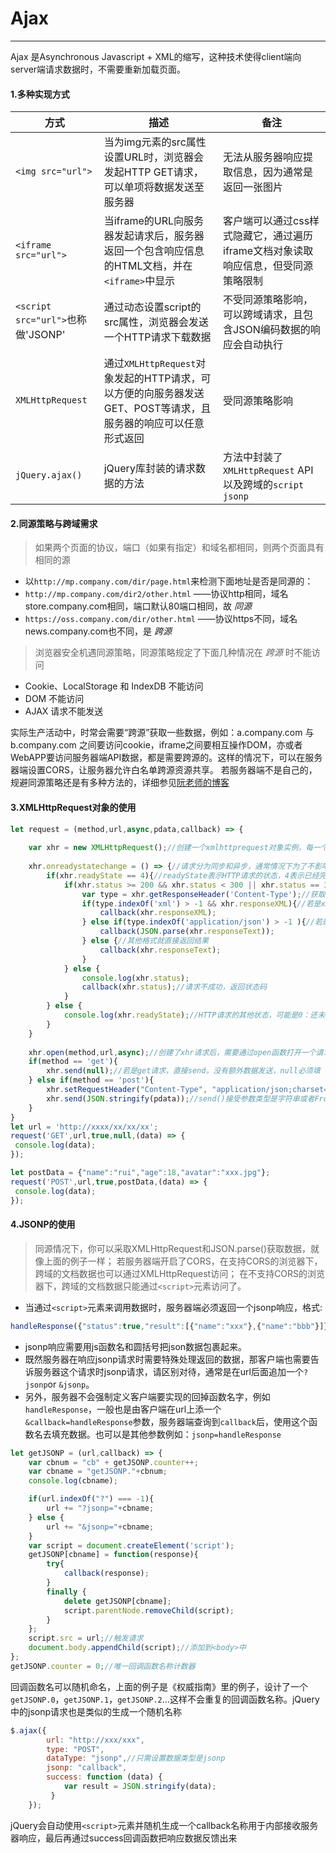 # Ajax
------
Ajax 是Asynchronous Javascript + XML的缩写，这种技术使得client端向server端请求数据时，不需要重新加载页面。

#### 1.多种实现方式

| 方式 | 描述  | 备注 |
| ----|----| ----|
|`<img src="url">` | 当为img元素的src属性设置URL时，浏览器会发起HTTP GET请求，可以单项将数据发送至服务器|无法从服务器响应提取信息，因为通常是返回一张图片|
|`<iframe src="url">`| 当iframe的URL向服务器发起请求后，服务器返回一个包含响应信息的HTML文档，并在`<iframe>`中显示|客户端可以通过css样式隐藏它，通过遍历iframe文档对象读取响应信息，但受同源策略限制|
|`<script src="url">`也称做'JSONP'|通过动态设置script的src属性，浏览器会发送一个HTTP请求下载数据|不受同源策略影响，可以跨域请求，且包含JSON编码数据的响应会自动执行|
|`XMLHttpRequest`|通过`XMLHttpRequest`对象发起的HTTP请求，可以方便的向服务器发送GET、POST等请求，且服务器的响应可以任意形式返回|受同源策略影响|
|`jQuery.ajax()`|jQuery库封装的请求数据的方法|方法中封装了`XMLHttpRequest` API以及跨域的`script` `jsonp`|


#### 2.同源策略与跨域需求

>如果两个页面的协议，端口（如果有指定）和域名都相同，则两个页面具有相同的源

* 以`http://mp.company.com/dir/page.html`来检测下面地址是否是同源的：
* `http://mp.company.com/dir2/other.html` ——协议http相同，域名store.company.com相同，端口默认80端口相同，故 *同源*
* `https://oss.company.com/dir/other.html` ——协议https不同，域名news.company.com也不同，是 *跨源*

>浏览器安全机遇同源策略，同源策略规定了下面几种情况在 *跨源* 时不能访问

* Cookie、LocalStorage 和 IndexDB 不能访问
* DOM 不能访问
* AJAX 请求不能发送

实际生产活动中，时常会需要“跨源”获取一些数据，例如：a.company.com 与 b.company.com 之间要访问cookie，iframe之间要相互操作DOM，亦或者WebAPP要访问服务器端API数据，都是需要跨源的。这样的情况下，可以在服务器端设置CORS，让服务器允许白名单跨源资源共享。
若服务器端不是自己的，规避同源策略还是有多种方法的，详细参见[阮老师的博客](http://www.ruanyifeng.com/blog/2016/04/same-origin-policy.html)


#### 3.XMLHttpRequest对象的使用
```javascript
let request = (method,url,async,pdata,callback) => {
    
    var xhr = new XMLHttpRequest();//创建一个xmlhttprequest对象实例，每一个实例都是一个请求/响应对。
    
    xhr.onreadystatechange = () => {//请求分为同步和异步，通常情况下为了不影响用户体验都选择异步请求，监听readystatechange状态的改变可以对相应的状态进行及时处理
        if(xhr.readyState == 4){//readyState表示HTTP请求的状态，4表示已经完成响应，数据接收完毕了。
            if(xhr.status >= 200 && xhr.status < 300 || xhr.status == 304){//status是状态码，200表示成功，304表示可以读取浏览器缓存
                var type = xhr.getResponseHeader('Content-Type');//获取响应头的Content-Type，判断一下返回的数据类型
                if(type.indexOf('xml') > -1 && xhr.responseXML){//若是xml类型，可读取专有字段responseXML，获取返回的xml
                    callback(xhr.responseXML);
                } else if(type.indexOf('application/json') > -1 ){//若是返回的json格式，则可JSON.parse()解析
                    callback(JSON.parse(xhr.responseText));
                } else {//其他格式就直接返回结果
                    callback(xhr.responseText);
                }
            } else {
                console.log(xhr.status);
                callback(xhr.status);//请求不成功，返回状态码
            }
        } else {
            console.log(xhr.readyState);//HTTP请求的其他状态，可能是0：还未open()，1：open()，2：接收到头信息，3：开始接收部分数据
        }
    }
    
    xhr.open(method,url,async);//创建了xhr请求后，需要通过open函数打开一个请求，3个参数，分别是请求的方法“GET”|“POST”，请求的地址url，以及是否异步请求（通常都是true）
    if(method == 'get'){
        xhr.send(null);//若是get请求，直接send，没有额外数据发送，null必须填
    } else if(method == 'post'){
        xhr.setRequestHeader("Content-Type", "application/json;charset=UTF-8");//若是post请求，需要定义一下请求头的Content-Type字段，告诉服务器发送的格式是什么。这里是发送的json数据，所以是application/json
        xhr.send(JSON.stringify(pdata));//send()接受参数类型是字符串或者FromData或者file，所以需要JSON.stringify一下。
    }
}
let url = 'http://xxxx/xx/xx/xx';
request('GET',url,true,null,(data) => {
 console.log(data);
});

let postData = {"name":"rui","age":18,"avatar":"xxx.jpg"};
request('POST',url,true,postData,(data) => {
 console.log(data);
});

```

#### 4.JSONP的使用

> 同源情况下，你可以采取XMLHttpRequest和JSON.parse()获取数据，就像上面的例子一样；
> 若服务器端开启了CORS，在支持CORS的浏览器下，跨域的文档数据也可以通过XMLHttpRequest访问；
> 在不支持CORS的浏览器下，跨域的文档数据只能通过`<script>`元素访问了。

* 当通过`<script>`元素来调用数据时，服务器端必须返回一个jsonp响应，格式:
```javascript
handleResponse({"status":true,"result":[{"name":"xxx"},{"name":"bbb"}]});
```
*  jsonp响应需要用js函数名和圆括号把json数据包裹起来。
* 既然服务器在响应jsonp请求时需要特殊处理返回的数据，那客户端也需要告诉服务器这个请求时jsonp请求，请区别对待，通常是在url后面追加一个`?jsonp`or `&jsonp`。
* 另外，服务器不会强制定义客户端要实现的回掉函数名字，例如`handleResponse`，一般也是由客户端在url上添一个`&callback=handleResponse`参数，服务器端查询到`callback`后，使用这个函数名去填充数据。也可以是其他参数例如：`jsonp=handleResponse`

```javascript
let getJSONP = (url,callback) => {
    var cbnum = "cb" + getJSONP.counter++;
    var cbname = "getJSONP."+cbnum;
    console.log(cbname);

    if(url.indexOf("?") === -1){
        url += "?jsonp="+cbname;
    } else {
        url += "&jsonp="+cbname;
    }
    var script = document.createElement('script');
    getJSONP[cbname] = function(response){
        try{
            callback(response);
        } 
        finally {
            delete getJSONP[cbname];
            script.parentNode.removeChild(script);
        }
    };
    script.src = url;//触发请求
    document.body.appendChild(script);//添加到<body>中
};
getJSONP.counter = 0;//唯一回调函数名称计数器
```
回调函数名可以随机命名，上面的例子是《权威指南》里的例子，设计了一个`getJSONP.0`，`getJSONP.1`，`getJSONP.2`...这样不会重复的回调函数名称。jQuery中的jsonp请求也是类似的生成一个随机名称

```javascript
$.ajax({
        url: "http://xxx/xxx",
        type: "POST",
        dataType: "jsonp",//只需设置数据类型是jsonp
        jsonp: "callback",
        success: function (data) {
            var result = JSON.stringify(data);
         }
    });
```

jQuery会自动使用`<script>`元素并随机生成一个callback名称用于内部接收服务器响应，最后再通过success回调函数把响应数据反馈出来

